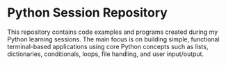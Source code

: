 # Python Session Repository

This repository contains code examples and programs created during my Python learning sessions. The main focus is on building simple, functional terminal-based applications using core Python concepts such as lists, dictionaries, conditionals, loops, file handling, and user input/output.
